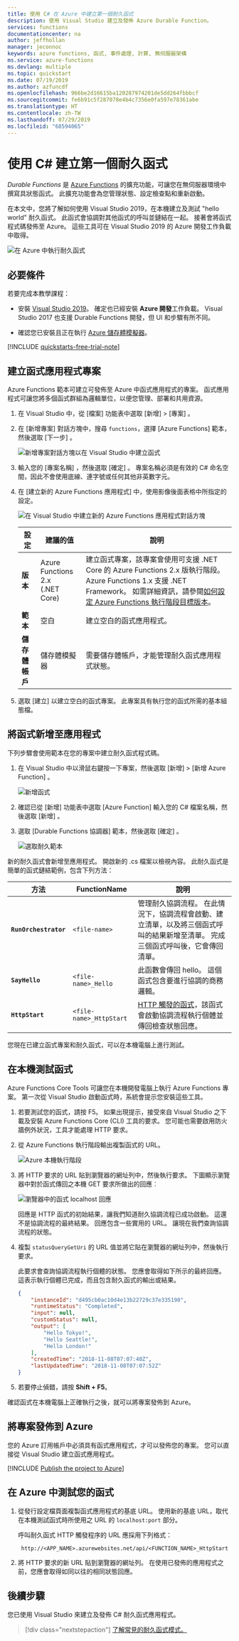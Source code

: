 ```yaml
---
title: 使用 C# 在 Azure 中建立第一個耐久函式
description: 使用 Visual Studio 建立及發佈 Azure Durable Function。
services: functions
documentationcenter: na
author: jeffhollan
manager: jeconnoc
keywords: azure functions, 函式, 事件處理, 計算, 無伺服器架構
ms.service: azure-functions
ms.devlang: multiple
ms.topic: quickstart
ms.date: 07/19/2019
ms.author: azfuncdf
ms.openlocfilehash: 966be2d16615ba120287974201de5dd264fbbbcf
ms.sourcegitcommit: fe6b91c5f287078e4b4c7356e0fa597e78361abe
ms.translationtype: HT
ms.contentlocale: zh-TW
ms.lasthandoff: 07/29/2019
ms.locfileid: "68594065"
---
```

# <a name="create-your-first-durable-function-in-c"></a>使用 C\# 建立第一個耐久函式

*Durable Functions* 是 [Azure Functions](../functions-overview.md) 的擴充功能，可讓您在無伺服器環境中撰寫具狀態函式。 此擴充功能會為您管理狀態、設定檢查點和重新啟動。

在本文中，您將了解如何使用 Visual Studio 2019，在本機建立及測試 "hello world" 耐久函式。  此函式會協調對其他函式的呼叫並鏈結在一起。 接著會將函式程式碼發佈至 Azure。 這些工具可在 Visual Studio 2019 的 Azure 開發工作負載中取得。

![在 Azure 中執行耐久函式](./media/durable-functions-create-first-csharp/functions-vs-complete.png)

## <a name="prerequisites"></a>必要條件

若要完成本教學課程：

* 安裝 [Visual Studio 2019](https://visualstudio.microsoft.com/vs/)。 確定也已經安裝 **Azure 開發**工作負載。 Visual Studio 2017 也支援 Durable Functions 開發，但 UI 和步驟有所不同。

* 確認您已安裝且正在執行 [Azure 儲存體模擬器](../../storage/common/storage-use-emulator.md)。

[!INCLUDE [quickstarts-free-trial-note](../../../includes/quickstarts-free-trial-note.md)]

## <a name="create-a-function-app-project"></a>建立函式應用程式專案

Azure Functions 範本可建立可發佈至 Azure 中函式應用程式的專案。 函式應用程式可讓您將多個函式群組為邏輯單位，以便您管理、部署和共用資源。

1. 在 Visual Studio 中，從 [檔案]  功能表中選取 [新增]   >  [專案]  。

1. 在 [新增專案]  對話方塊中，搜尋 `functions`，選擇 [Azure Functions]  範本，然後選取 [下一步]  。 

    ![新增專案對話方塊以在 Visual Studio 中建立函式](./media/durable-functions-create-first-csharp/functions-vs-new-project.png)

1. 輸入您的 [專案名稱]  ，然後選取 [確定]  。 專案名稱必須是有效的 C# 命名空間，因此不會使用底線、連字號或任何其他非英數字元。

1. 在 [建立新的 Azure Functions 應用程式]  中，使用影像後面表格中所指定的設定。

    ![在 Visual Studio 中建立新的 Azure Functions 應用程式對話方塊](./media/durable-functions-create-first-csharp/functions-vs-new-function.png)

    | 設定      | 建議的值  | 說明                      |
    | ------------ |  ------- |----------------------------------------- |
    | **版本** | Azure Functions 2.x <br />(.NET Core) | 建立函式專案，該專案會使用可支援 .NET Core 的 Azure Functions 2.x 版執行階段。 Azure Functions 1.x 支援 .NET Framework。 如需詳細資訊，請參閱[如何設定 Azure Functions 執行階段目標版本](../functions-versions.md)。   |
    | **範本** | 空白 | 建立空白的函式應用程式。 |
    | **儲存體帳戶**  | 儲存體模擬器 | 需要儲存體帳戶，才能管理耐久函式應用程式狀態。 |

4. 選取 [建立]  以建立空白的函式專案。 此專案具有執行您的函式所需的基本組態檔。

## <a name="add-functions-to-the-app"></a>將函式新增至應用程式

下列步驟會使用範本在您的專案中建立耐久函式程式碼。

1. 在 Visual Studio 中以滑鼠右鍵按一下專案，然後選取 [新增]   > [新增 Azure Function]  。

    ![新增函式](./media/durable-functions-create-first-csharp/functions-vs-add-new-function.png)

1. 確認已從 [新增] 功能表中選取 [Azure Function]  輸入您的 C# 檔案名稱，然後選取 [新增]  。

1. 選取 [Durable Functions 協調器]  範本，然後選取 [確定]  。

    ![選取耐久範本](./media/durable-functions-create-first-csharp/functions-vs-select-template.png)  

新的耐久函式會新增至應用程式。  開啟新的 .cs 檔案以檢視內容。 此耐久函式是簡單的函式鏈結範例，包含下列方法：  

| 方法 | FunctionName | 說明 |
| -----  | ------------ | ----------- |
| **`RunOrchestrator`** | `<file-name>` | 管理耐久協調流程。 在此情況下，協調流程會啟動、建立清單，以及將三個函式呼叫的結果新增至清單。  完成三個函式呼叫後，它會傳回清單。 |
| **`SayHello`** | `<file-name>_Hello` | 此函數會傳回 hello。 這個函式包含要進行協調的商務邏輯。 |
| **`HttpStart`** | `<file-name>_HttpStart` | [HTTP 觸發的函式](../functions-bindings-http-webhook.md)，該函式會啟動協調流程執行個體並傳回檢查狀態回應。 |

您現在已建立函式專案和耐久函式，可以在本機電腦上進行測試。

## <a name="test-the-function-locally"></a>在本機測試函式

Azure Functions Core Tools 可讓您在本機開發電腦上執行 Azure Functions 專案。 第一次從 Visual Studio 啟動函式時，系統會提示您安裝這些工具。

1. 若要測試您的函式，請按 F5。 如果出現提示，接受來自 Visual Studio 之下載及安裝 Azure Functions Core (CLI) 工具的要求。 您可能也需要啟用防火牆例外狀況，工具才能處理 HTTP 要求。

2. 從 Azure Functions 執行階段輸出複製函式的 URL。

    ![Azure 本機執行階段](./media/durable-functions-create-first-csharp/functions-vs-debugging.png)

3. 將 HTTP 要求的 URL 貼到瀏覽器的網址列中，然後執行要求。 下圖顯示瀏覽器中對於函式傳回之本機 GET 要求所做出的回應︰

    ![瀏覽器中的函式 localhost 回應](./media/durable-functions-create-first-csharp/functions-vs-status.png)

    回應是 HTTP 函式的初始結果，讓我們知道耐久協調流程已成功啟動。  這還不是協調流程的最終結果。  回應包含一些實用的 URL。  讓現在我們查詢協調流程的狀態。

4. 複製 `statusQueryGetUri` 的 URL 值並將它貼在瀏覽器的網址列中，然後執行要求。

    此要求會查詢協調流程執行個體的狀態。 您應會取得如下所示的最終回應。  這表示執行個體已完成，而且包含耐久函式的輸出或結果。

    ```json
    {
        "instanceId": "d495cb0ac10d4e13b22729c37e335190",
        "runtimeStatus": "Completed",
        "input": null,
        "customStatus": null,
        "output": [
            "Hello Tokyo!",
            "Hello Seattle!",
            "Hello London!"
        ],
        "createdTime": "2018-11-08T07:07:40Z",
        "lastUpdatedTime": "2018-11-08T07:07:52Z"
    }
    ```

5. 若要停止偵錯，請按 **Shift + F5**。

確認函式在本機電腦上正確執行之後，就可以將專案發佈到 Azure。

## <a name="publish-the-project-to-azure"></a>將專案發佈到 Azure

您的 Azure 訂用帳戶中必須具有函式應用程式，才可以發佈您的專案。 您可以直接從 Visual Studio 建立函式應用程式。

[!INCLUDE [Publish the project to Azure](../../../includes/functions-vstools-publish.md)]

## <a name="test-your-function-in-azure"></a>在 Azure 中測試您的函式

1. 從發行設定檔頁面複製函式應用程式的基底 URL。 使用新的基底 URL，取代在本機測試函式時所使用之 URL 的 `localhost:port` 部分。

    呼叫耐久函式 HTTP 觸發程序的 URL 應採用下列格式：

        http://<APP_NAME>.azurewebsites.net/api/<FUNCTION_NAME>_HttpStart

2. 將 HTTP 要求的新 URL 貼到瀏覽器的網址列。 在使用已發佈的應用程式之前，您應會取得如同以往的相同狀態回應。

## <a name="next-steps"></a>後續步驟

您已使用 Visual Studio 來建立及發佈 C# 耐久函式應用程式。

> [!div class="nextstepaction"]
> [了解常見的耐久函式模式。](durable-functions-concepts.md)
